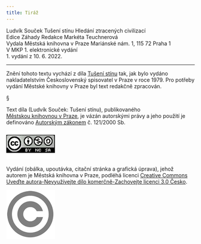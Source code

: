 ```yaml
---
title: Tiráž
---
```


<section>  
Ludvík Souček    
Tušení stínu  
Hledání ztracených civilizací  
</section>  
<section>  
Edice Záhady  
Redakce Markéta Teuchnerová  
</section>  
<section>  
Vydala Městská knihovna v Praze  
Mariánské nám. 1, 115 72 Praha 1  
</section>  
<section>  
V MKP 1. elektronické vydání  
</section>  
<section>  
</section>  
1. vydání z 10. 6. 2022.

***

<section>

Znění tohoto textu vychází z díla [Tušení stínu](https://search.mlp.cz/cz/titul/tuseni-stinu/167006/) tak, jak bylo vydáno nakladatelstvím Československý spisovatel v Praze v roce 1979. Pro potřeby vydání Městské knihovny v Praze byl text redakčně zpracován.

§

Text díla (Ludvík Souček: Tušení stínu), publikovaného [Městskou knihovnou v Praze](https://www.mlp.cz/cz/), je vázán autorskými právy a jeho použití je definováno [Autorským zákonem](https://www.mkcr.cz/predpisy-zakonu-709.html) č. 121/2000 Sb.

![image001.jpg](./resources/image001_fmt.jpeg)

Vydání (obálka, upoutávka, citační stránka a grafická úprava), jehož autorem je Městská knihovna v Praze, podléhá licenci [Creative Commons Uveďte autora-Nevyužívejte dílo komerčně-Zachovejte licenci 3.0 Česko](https://creativecommons.org/licenses/by-nc-sa/3.0/cz/).


</section>

<section>

![image002.jpg](./resources/image002_fmt.jpeg)

</section>